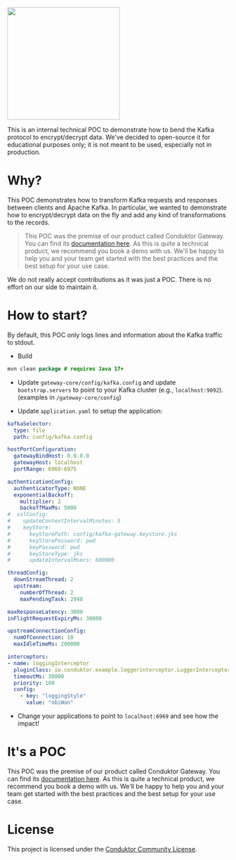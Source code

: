 <img src="https://www.conduktor.io/svgs/logo/black.svg" width="256">

This is an internal technical POC to demonstrate how to bend the Kafka protocol to encrypt/decrypt data.
We've decided to open-source it for educational purposes only; it is not meant to be used, especially not in production.

# Why?

This POC demonstrates how to transform Kafka requests and responses between clients and Apache Kafka.
In particular, we wanted to demonstrate how to encrypt/decrypt data on the fly and add any kind of transformations to the records.

> This POC was the premise of our product called Conduktor Gateway. You can find its [documentation here](https://docs.conduktor.io/gateway/). As this is quite a technical product, we recommend you book a demo with us. We'll be happy to help you and your team get started with the best practices and the best setup for your use case.

We do not really accept contributions as it was just a POC. There is no effort on our side to maintain it.

# How to start?

By default, this POC only logs lines and information about the Kafka traffic to stdout.

- Build
```java
mvn clean package # requires Java 17+
```

- Update `gateway-core/config/kafka.config` and update `bootstrap.servers` to point to your Kafka cluster (e.g., `localhost:9092`). (examples in `/gateway-core/config`)

- Update `application.yaml` to setup the application:

```yaml
kafkaSelector:
  type: file
  path: config/kafka.config 

hostPortConfiguration:
  gatewayBindHost: 0.0.0.0
  gatewayHost: localhost
  portRange: 6969:6975

authenticationConfig:
  authenticatorType: NONE
  exponentialBackoff:
    multiplier: 2
    backoffMaxMs: 5000
#  sslConfig:
#    updateContextIntervalMinutes: 5
#    keyStore:
#      keyStorePath: config/kafka-gateway.keystore.jks
#      keyStorePassword: pwd
#      keyPassword: pwd
#      keyStoreType: jks
#      updateIntervalMsecs: 600000

threadConfig:
  downStreamThread: 2
  upstream:
    numberOfThread: 2
    maxPendingTask: 2048

maxResponseLatency: 3000
inFlightRequestExpiryMs: 30000

upstreamConnectionConfig:
  numOfConnection: 10
  maxIdleTimeMs: 200000

interceptors:
- name: loggingInterceptor
  pluginClass: io.conduktor.example.loggerinterceptor.LoggerInterceptorPlugin
  timeoutMs: 30000
  priority: 100
  config:
    - key: "loggingStyle"
      value: "obiWan"
```

- Change your applications to point to `localhost:6969` and see how the impact!

# It's a POC

This POC was the premise of our product called Conduktor Gateway. You can find its [documentation here](https://docs.conduktor.io/gateway/). As this is quite a technical product, we recommend you book a demo with us. We'll be happy to help you and your team get started with the best practices and the best setup for your use case.

# License

This project is licensed under the [Conduktor Community License](https://www.conduktor.io/conduktor-community-license-agreement-v1.0).


